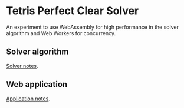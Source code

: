 # Tetris Perfect Clear Solver

An experiment to use WebAssembly for high performance in the solver algorithm and Web Workers for concurrency.

## Solver algorithm

[Solver notes](src/README.md).

## Web application

[Application notes](app/README.md).
